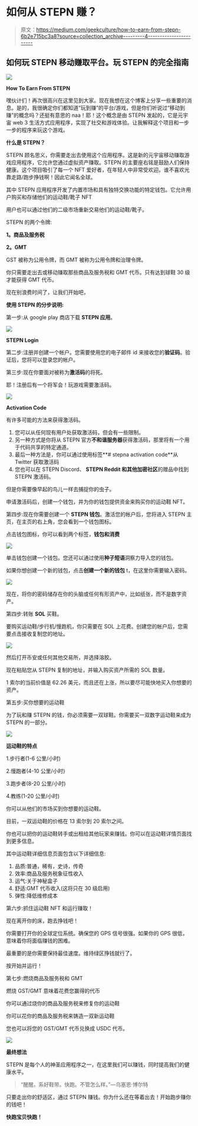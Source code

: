 # 如何从 STEPN 赚？

> 原文：<https://medium.com/geekculture/how-to-earn-from-stepn-6b2e715bc3a8?source=collection_archive---------4----------------------->

## 如何玩 STEPN 移动赚取平台。玩 STEPN 的完全指南

![](img/0f00e31f64323754fa9d65bbd4a5e64d.png)

**How To Earn From STEPN**

嘿伙计们！再次很高兴在这里见到大家。现在我想在这个博客上分享一些重要的消息。是的，我很确定你们都知道“玩到赚”的平台/游戏，但是你们听说过“移动到赚”的概念吗？还挺有意思的 naa！耶！这个概念是由 STEPN 发起的，它是元宇宙 web 3 生活方式应用程序，实现了社交和游戏体验。让我解释这个项目和一步一步的程序来玩这个游戏。

**什么是 STEPN？**

STEPN 顾名思义，你需要走出去使用这个应用程序。这是新的元宇宙移动赚取游戏应用程序，它允许您通过虚拟资产赚取。STEPN 的主要座右铭是鼓励人们保持健康。这个项目吸引了每一个 NFT 爱好者，在年轻人中非常受欢迎。谁不喜欢光靠走路/跑步挣钱啊！因此它闻名全球。

其中 STEPN 应用程序开发了内置市场和具有独特交换功能的特定钱包。它允许用户购买和存储他们的运动鞋/靴子 NFT

用户也可以通过他们的二级市场重新交易他们的运动鞋/靴子。

STEPN 的两个令牌:

**1。商品及服务税**

**2。GMT**

GST 被称为公用令牌，而 GMT 被称为公用令牌和治理令牌。

你只需要走出去或移动赚取那些商品及服务税和 GMT 代币。只有达到球鞋 30 级才能获得 GMT 代币。

现在别浪费时间了，让我们开始吧，

**使用 STEPN 的分步说明:**

第一步:从 google play 商店下载 **STEPN 应用**。

![](img/722a403847f39616412c6470a79b4e29.png)

**STEPN Login**

第二步:注册并创建一个帐户。您需要使用您的电子邮件 id 来接收您的**验证码**。验证后，您将可以登录您的帐户。

第三步:现在你要面对被称为**激活码**的将死。

耶！注册后有一个将军会！玩游戏需要激活码。

![](img/86dc3632af823b5f104e9097967a66f5.png)

**Activation Code**

有许多可能的方法来获得激活码。

1.  您可以从任何现有用户处获取激活码，但会有一些限制。
2.  另一种方式是你将从 STEPN 官方**不和谐服务器**获得激活码，那里将有一个用于代码共享的特定通道。
3.  最后一种方法是，你可以通过使用标签**# stepna activation code**从 Twitter 获取激活码
4.  您也可以在 STEPN Discord、 **STEPN Reddit 和其他加密社区**的赠品中找到 STEPN 激活码。

但是你需要像早起的鸟儿一样去捕捉你的虫子。

申请激活码后，创建一个钱包，并为你的钱包提供资金来购买你的运动鞋 NFT。

第四步:现在你需要创建一个 **STEPN 钱包**。激活您的帐户后，您将进入 STEPN 主页，在主页的右上角，您会看到一个钱包图标。

点击钱包图标，你可以看到两个标签，**钱包和消费**

![](img/3804186cfa520e7b7c36273915526b9f.png)

单击钱包创建一个钱包。您还可以通过使用**种子短语**洞察力导入您的钱包。

如果你想创建一个新的钱包，点击**创建一个新的钱包** t，在这里你需要输入密码。

![](img/0da4d6706ba96b19bbdedcc3825af5fd.png)

现在，将你的密码储存在你的头脑或任何有形资产中，比如纸张，而不是数字资产。

第四步:转账 **SOL** 买鞋。

要购买运动鞋/步行机/慢跑机，你只需要在 SOL 上花费。创建您的帐户后，您需要点击接收复制您的地址。

![](img/7fa4ff85d66d3d7a9890654084ccaf9b.png)

然后打开币安或任何其他交易所，并选择溶胶。

现在粘贴您从 STEPN 复制的地址，并输入购买资产所需的 SOL 数量。

1 索尔的当前价值是 62.26 美元，而且还在上涨，所以要尽可能快地买入你想要的资产。

第五步:买你想要的运动鞋

为了玩和赚 STEPN 的钱，你必须需要一双球鞋。你需要买一双数字运动鞋来成为 STEPN 的一部分。

![](img/0e69f3794170282a8834dcc29c535f98.png)

**运动鞋的特点**

1.步行者(1-6 公里/小时)

2.慢跑者(4-10 公里/小时)

3.跑步者(8-20 公里/小时)

4.教练(1-20 公里/小时)

你可以从他们的市场买到你想要的运动鞋。

目前，一双运动鞋的价格在 13 索尔到 20 索尔之间。

你也可以把你的运动鞋转手或出租给其他玩家来赚钱。你可以在运动鞋详情页面找到更多信息。

其中运动鞋详细信息页面包含以下详细信息:

1.  品质:普通，稀有，史诗，传奇
2.  效率:商品及服务税象征性收入
3.  运气:关于神秘盒子
4.  舒适:GMT 代币收入(这将只在 30 级启用)
5.  弹性:降低维修成本

第六步:抓住运动鞋 NFT 和运行赚取！

现在离开你的床，跑去挣钱吧！

你需要打开你的全球定位系统。确保您的 GPS 信号很强。如果你的 GPS 很低，意味着你将面临赚钱的困难。

最重要的是你需要保持最佳速度。维持绿区挣钱就行了。

按开始并运行！

第七步:燃烧商品及服务税和 GMT

燃烧 GST/GMT 意味着花费您赢得的代币

你可以通过烧你的商品及服务税来修复你的运动鞋

你可以花你的商品及服务税来铸造一双新运动鞋

您也可以将您的 GST/GMT 代币兑换成 USDC 代币。

![](img/af75c4606ad05cfd18dd8fee92ec7f55.png)

**最终想法**

STEPN 是每个人的神圣应用程序之一，在这里我们可以赚钱，同时提高我们的健康水平。

> “醒醒。系好鞋带。快跑。不管怎么样。”—乌塞恩·博尔特

只要走出你的舒适区，通过 STEPN 赚钱。你为什么还在等着出去！开始跑步赚你的钱吧！

**快跑宝贝快跑！**